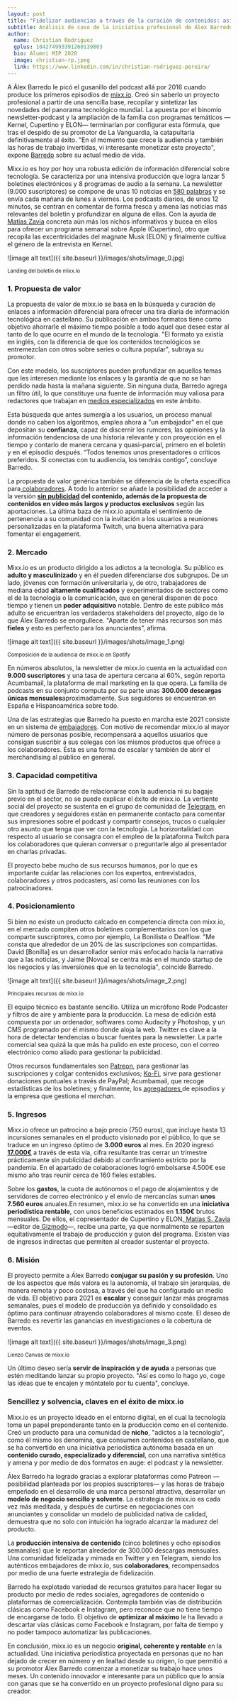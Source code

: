 ```yaml
---
layout: post
title: "Fidelizar audiencias a través de la curación de contenidos: así lo hizo mixx.io"
subtitle: Análisis de caso de la iniciativa profesional de Álex Barredo, el podcast para mantenerse al tanto del mundo tecnológico de forma amena, clara y concisa 
author:
  name: Christian Rodriguez
  gplus: 104274993391260139803 
  bio: Alumni MIP 2020
  image: christian-rp.jpeg
  link: https://www.linkedin.com/in/christian-rodriguez-pereira/
---
```

A Álex Barredo le picó el gusanillo del podcast allá por 2016 cuando produce los primeros episodios de [mixx.io](https://mixx.io/). Creó sin saberlo un proyecto profesional a partir de una sencilla base, recopilar y sintetizar las novedades del panorama tecnológico mundial. La apuesta por el binomio newsletter-podcast y la ampliación de la familia con programas temáticos —Kernel, Cupertino y ELON— terminarían por configurar esta fórmula, que tras el despido de su promotor de La Vanguardia, la catapultaría definitivamente al éxito. "En el momento que crece la audiencia y también las horas de trabajo invertidas, vi interesante monetizar este proyecto", expone [Barredo](https://twitter.com/somospostpc) sobre su actual medio de vida.

Mixx.io es hoy por hoy una robusta edición de información diferencial sobre tecnología. Se caracteriza por una intensiva producción que logra lanzar 5 boletines electrónicos y 8 programas de audio a la semana. La newsletter (9.000 suscriptores) se compone de unas 10 noticias en [580 palabras](https://mixx.io/lo-mejor-de-mixx-io-en-2020/) y se envía cada mañana de lunes a viernes. Los podcasts diarios, de unos 12 minutos, se centran en comentar de forma fresca y amena las noticias más relevantes del boletín y profundizar en alguna de ellas. Con la ayuda de [Matías Zavia](https://twitter.com/matiass) concreta aún más los nichos informativos y bucea en ellos para ofrecer un programa semanal sobre Apple (Cupertino), otro que recopila las excentricidades del magnate Musk (ELON) y finalmente cultiva el género de la entrevista en Kernel.

![image alt text]({{ site.baseurl }}/images/shots/image_0.jpg)

<sup>Landing del boletín de mixx.io

### 1. Propuesta de valor

La propuesta de valor de mixx.io se basa en la búsqueda y curación de enlaces a información diferencial para ofrecer una tira diaria de información tecnológica en castellano. Su publicación en ambos formatos tiene como objetivo ahorrarle el máximo tiempo posible a todo aquel que desee estar al tanto de lo que ocurre en el mundo de la tecnología. "El formato ya existía en inglés, con la diferencia de que los contenidos tecnológicos se entremezclan con otros sobre series o cultura popular", subraya su promotor. 

Con este modelo, los suscriptores pueden profundizar en aquellos temas que les interesen mediante los enlaces y la garantía de que no se han perdido nada hasta la mañana siguiente. Sin ninguna duda, Barredo agrega un filtro útil, lo que constituye una fuente de información muy valiosa para redactores que trabajan en [medios especializados](https://newsletter.mixx.io/) en este ámbito.

Esta búsqueda que antes sumergía a los usuarios, un proceso manual donde no caben los algoritmos, emplea ahora a "un embajador" en el que depositan su **confianza**, capaz de discernir los rumores, las opiniones y la información tendenciosa de una historia relevante y con proyección en el tiempo y contarlo de manera cercana y quasi-parcial, primero en el boletín y en el episodio después. “Todos tenemos unos presentadores o críticos preferidos. Si conectas con tu audiencia, los tendrás contigo”, concluye Barredo.

La propuesta de valor genérica también se diferencia de la oferta específica para[ colaboradores](https://mixx.io/colaboradores/). A todo lo anterior se añade la posibilidad de acceder a la versión **[sin publicidad](https://cuonda.com/mixxio-premium) del contenido, además de la propuesta de contenidos en vídeo más largos y productos exclusivos** según las aportaciones. La última baza de mixx.io apuntala el sentimiento de pertenencia a su comunidad con la invitación a los usuarios a reuniones personalizadas en la plataforma Twitch, una buena alternativa para fomentar el engagement.

### 2. Mercado

Mixx.io es un producto dirigido a los adictos a la tecnología. Su público es **adulto y masculinizado** y en él pueden diferenciarse dos subgrupos. De un lado, jóvenes con formación universitaria y, de otro, trabajadores de mediana edad **altamente cualificados** y experimentados de sectores como el de la tecnología o la comunicación, que en general disponen de poco tiempo y tienen un **poder adquisitivo** notable. Dentro de este público más adulto se encuentran los verdaderos stakeholders del proyecto, algo de lo que Álex Barredo se enorgullece. "Aparte de tener más recursos son más **fieles** y esto es perfecto para los anunciantes”, afirma.

![image alt text]({{ site.baseurl }}/images/shots/image_1.png)

<sup>Composición de la audiencia de mixx.io en Spotify

En números absolutos, la newsletter de mixx.io cuenta en la actualidad con **9.000 suscriptores** y una tasa de apertura cercana al 60%, según reporta Acumbamail, la plataforma de mail marketing en la que opera. La familia de podcasts en su conjunto computa por su parte unas **300.000 descargas únicas mensuales**aproximadamente. Sus seguidores se encuentran en España e Hispanoamérica sobre todo. 

Una de las estrategias que Barredo ha puesto en marcha este 2021 consiste en un sistema de [embajadores](https://newsletter.mixx.io/embajadores/). Con motivo de recomendar mixx.io al mayor número de personas posible, recompensará a aquellos usuarios que consigan suscribir a sus colegas con los mismos productos que ofrece a los colaboradores. Ésta es una forma de escalar y también de abrir el merchandising al público en general.

### 3. Capacidad competitiva

Sin la aptitud de Barredo de relacionarse con la audiencia ni su bagaje previo en el sector, no se puede explicar el éxito de mixx.io. La vertiente social del proyecto se sustenta en el grupo de comunidad de [Telegram](https://t.me/mixxiocomunidad), en que creadores y seguidores están en permanente contacto para comentar sus impresiones sobre el podcast y compartir consejos, trucos o cualquier otro asunto que tenga que ver con la tecnología. La horizontalidad con respecto al usuario se consagra con el empleo de la plataforma Twitch para los colaboradores que quieran conversar o preguntarle algo al presentador en charlas privadas.

El proyecto bebe mucho de sus recursos humanos, por lo que es importante cuidar las relaciones con los expertos, entrevistados, colaboradores y otros podcasters, así como las reuniones con los patrocinadores.

### 4. Posicionamiento

Si bien no existe un producto calcado en competencia directa con mixx.io, en el mercado compiten otros boletines complementarios con los que comparte suscriptores, como por ejemplo, La Bonilista o Dealflow. "Me consta que alrededor de un 20% de las suscripciones son compartidas. David [Bonilla] es un desarrollador senior más enfocado hacia la narrativa que a las noticias, y Jaime [Novoa] se centra más en el mundo startup de los negocios y las inversiones que en la tecnología", coincide Barredo.

![image alt text]({{ site.baseurl }}/images/shots/image_2.png)

<sup>Principales recursos de mixx.io

El equipo técnico es bastante sencillo. Utiliza un micrófono Rode Podcaster y filtros de aire y ambiente para la producción. La mesa de edición está compuesta por un ordenador, softwares como Audacity y Photoshop, y un CMS programado por él mismo donde aloja la web. Twitter es clave a la hora de detectar tendencias o buscar fuentes para la newsletter. La parte comercial sea quizá la que más ha pulido en este proceso, con el correo electrónico como aliado para gestionar la publicidad. 

Otros recursos fundamentales son [Patreon](https://www.patreon.com/mixxio), para gestionar las suscripciones y colgar contenidos exclusivos; [Ko-Fi](https://ko-fi.com/mixxio), sirve para gestionar donaciones puntuales a través de PayPal; Acumbamail, que recoge estadísticas de los boletines; y finalmente, los [agregadores ](https://cuonda.com/mixxio/)de episodios y la empresa que gestiona el *merchan*.

### 5. Ingresos

Mixx.io ofrece un patrocino a bajo precio (750 euros), que incluye hasta 13 incursiones semanales en el producto visionado por el público, lo que se traduce en un ingreso óptimo de **3.000 euros** al mes. En 2020 ingresó **[17.000€](https://mixx.io/analisis-de-mixx-io-a-nivel-de-negocio-en-2020/)** a través de esta vía, cifra resultante tras cerrar un trimestre prácticamente sin publicidad debido al confinamiento estricto por la pandemia. En el apartado de colaboraciones logró embolsarse 4.500€ ese mismo año tras reunir cerca de 160 fieles estables.

Sobre los **gastos**, la cuota de autónomos o el pago de alojamientos y de servidores de correo electrónico y el envío de mercancías suman **unos 7.560 euros** anuales.En resumen, mixx.io se ha convertido en una **iniciativa periodística rentable**, con unos beneficios estimados en **1.150€** brutos mensuales. De ellos, el copresentador de Cupertino y ELON,[ Matías S. Zavia](https://twitter.com/matiass) —editor de[ Gizmodo](https://es.gizmodo.com/)—, recibe una parte, ya que normalmente se reparten equitativamente el trabajo de producción y guion del programa. Existen vías de ingresos indirectas que permiten al creador sustentar el proyecto.

### 6. Misión

El proyecto permite a Álex Barredo **conjugar su pasión y su profesión**. Uno de los aspectos que más valora es la autonomía, el trabajo sin jerarquías, de manera remota y poco costosa, a través del que ha configurado un medio de vida. El objetivo para 2021 es **escalar** y conseguir lanzar más programas semanales, pues el modelo de producción ya definido y consolidado es óptimo para continuar atrayendo colaboradores al mismo coste. El deseo de Barredo es revertir las ganancias en investigaciones o la cobertura de eventos.

![image alt text]({{ site.baseurl }}/images/shots/image_3.png)

<sup>Lienzo Canvas de mixx.io

Un último deseo sería **servir de inspiración y de ayuda** a personas que estén meditando lanzar su propio proyecto. "Así es como lo hago yo, coge las ideas que te encajen y móntatelo por tu cuenta", concluye.

### Sencillez y solvencia, claves en el éxito de mixx.io

Mixx.io es un proyecto ideado en el entorno digital, en el cual la tecnología toma un papel preponderante tanto en la producción como en el contenido. Creó un producto para una comunidad de **nicho**, "adictos a la tecnología", como él mismo los denomina, que consumen contenidos en castellano, que se ha convertido en una iniciativa periodística autónoma basada en un **contenido curado, especializado y diferencial**, con una narrativa sintética y amena y por medio de dos formatos en auge: el podcast y la newsletter.

Álex Barredo ha logrado gracias a explorar plataformas como Patreon —posibilidad planteada por los propios suscriptores— y las horas de trabajo empeñado en el desarrollo de una marca personal atractiva, desarrollar un **modelo de negocio sencillo y solvente**. La estrategia de mixx.io es cada vez más meditada, y después de curtirse en negociaciones con anunciantes y consolidar un modelo de publicidad nativa de calidad, demuestra que no solo con intuición ha logrado alcanzar la madurez del producto.

La **producción intensiva de contenido** (cinco boletines y ocho episodios semanales) que le reportan alrededor de 300.000 descargas mensuales. Una comunidad fidelizada y mimada en Twitter y en Telegram, siendo los auténticos embajadores de mixx.io, sus **colaboradores**, recompensados por medio de una fuerte estrategia de fidelización.

Barredo ha explotado variedad de recursos gratuitos para hacer llegar su producto por medio de redes sociales, agregadores de contenido o plataformas de comercialización. Contempla también vías de distribución clásicas como Facebook e Instagram, pero reconoce que no tiene tiempo de encargarse de todo. El objetivo de **optimizar al máximo** le ha llevado a descartar vías clásicas como Facebook e Instagram, por falta de tiempo y no poder tampoco automatizar las publicaciones.

En conclusión, mixx.io es un negocio **original, coherente y rentable** en la actualidad. Una iniciativa periodística proyectada en personas que no han dejado de crecer en número y en lealtad desde su origen, lo que permitió a su promotor Álex Barredo comenzar a monetizar su trabajo hace unos meses. Un contenido innovador e interesante para un público que lo ansía con ganas que se ha convertido en un proyecto profesional digno para su creador.

